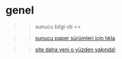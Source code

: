 # genel
>> sunucu bilgi vb &lt;&lt;

>> [sunucu paper sürümleri için tıkla](https://github.com/huseyinbirgul563sunucu/papermc-s-r-mleri/blob/main/papermc%20surumu)

>> [site daha yeni o yüzden yakında!](https://örneklink.com)
